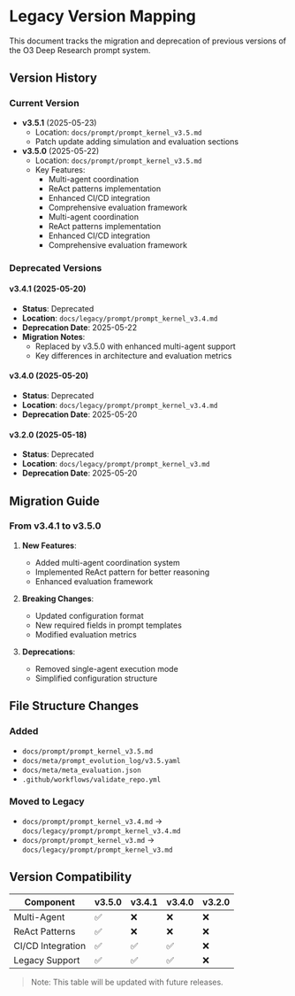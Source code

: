 # Legacy Version Mapping

This document tracks the migration and deprecation of previous versions of the O3 Deep Research prompt system.

## Version History

### Current Version
- **v3.5.1** (2025-05-23)
  - Location: `docs/prompt/prompt_kernel_v3.5.md`
  - Patch update adding simulation and evaluation sections
- **v3.5.0** (2025-05-22)
  - Location: `docs/prompt/prompt_kernel_v3.5.md`
  - Key Features:
    - Multi-agent coordination
    - ReAct patterns implementation
    - Enhanced CI/CD integration
    - Comprehensive evaluation framework
    - Multi-agent coordination
    - ReAct patterns implementation
    - Enhanced CI/CD integration
    - Comprehensive evaluation framework

### Deprecated Versions

#### v3.4.1 (2025-05-20)
- **Status**: Deprecated
- **Location**: `docs/legacy/prompt/prompt_kernel_v3.4.md`
- **Deprecation Date**: 2025-05-22
- **Migration Notes**:
  - Replaced by v3.5.0 with enhanced multi-agent support
  - Key differences in architecture and evaluation metrics

#### v3.4.0 (2025-05-20)
- **Status**: Deprecated
- **Location**: `docs/legacy/prompt/prompt_kernel_v3.4.md`
- **Deprecation Date**: 2025-05-20

#### v3.2.0 (2025-05-18)
- **Status**: Deprecated
- **Location**: `docs/legacy/prompt/prompt_kernel_v3.md`
- **Deprecation Date**: 2025-05-20

## Migration Guide

### From v3.4.1 to v3.5.0
1. **New Features**:
   - Added multi-agent coordination system
   - Implemented ReAct pattern for better reasoning
   - Enhanced evaluation framework

2. **Breaking Changes**:
   - Updated configuration format
   - New required fields in prompt templates
   - Modified evaluation metrics

3. **Deprecations**:
   - Removed single-agent execution mode
   - Simplified configuration structure

## File Structure Changes

### Added
- `docs/prompt/prompt_kernel_v3.5.md`
- `docs/meta/prompt_evolution_log/v3.5.yaml`
- `docs/meta/meta_evaluation.json`
- `.github/workflows/validate_repo.yml`

### Moved to Legacy
- `docs/prompt/prompt_kernel_v3.4.md` → `docs/legacy/prompt/prompt_kernel_v3.4.md`
- `docs/prompt/prompt_kernel_v3.md` → `docs/legacy/prompt/prompt_kernel_v3.md`

## Version Compatibility

| Component          | v3.5.0 | v3.4.1 | v3.4.0 | v3.2.0 |
|-------------------|--------|--------|--------|--------|
| Multi-Agent      | ✅     | ❌     | ❌     | ❌     |
| ReAct Patterns   | ✅     | ❌     | ❌     | ❌     |
| CI/CD Integration| ✅     | ✅     | ✅     | ❌     |
| Legacy Support   | ✅     | ✅     | ✅     | ❌     |

> Note: This table will be updated with future releases.

